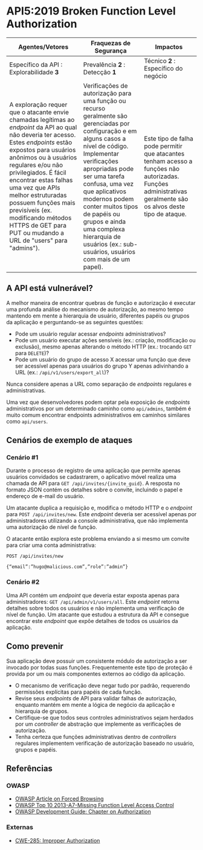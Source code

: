 API5:2019 Broken Function Level Authorization
=============================================

| Agentes/Vetores | Fraquezas de Segurança | Impactos |
| - | - | - |
| Específico da API : Explorabilidade **3** | Prevalência **2** : Detecção **1** | Técnico **2** : Específico do negócio |
| A exploração requer que o atacante envie chamadas legítimas ao *endpoint* da API ao qual não deveria ter acesso. Estes *endpoints* estão expostos para usuários anônimos ou à usuários regulares e/ou não privilegiados. É fácil encontrar estas falhas uma vez que APIs melhor estruturadas possuem funções mais previsíveis (ex. modificando métodos HTTPS de GET para PUT ou mudando a URL de "users" para "admins"). | Verificações de autorização para uma função ou recurso geralmente são gerenciadas por configuração e em alguns casos a nível de código. Implementar verificações apropriadas pode ser uma tarefa confusa, uma vez que aplicativos modernos podem conter muitos tipos de papéis ou grupos e ainda uma complexa hierarquia de usuários (ex.: sub-usuários, usuários com mais de um papel). | Este tipo de falha pode permitir que atacantes tenham acesso a funções não autorizadas. Funções administrativas geralmente são os alvos deste tipo de ataque. |

## A API está vulnerável?

A melhor maneira de encontrar quebras de função e autorização é executar uma profunda análise do mecanismo de autorização, ao mesmo tempo mantendo em mente a hierarquia de usuário, diferentes papéis ou grupos da aplicação e perguntando-se as seguintes questões:

* Pode um usuário regular acessar *endpoints* administrativos?
* Pode um usuário executar ações sensíveis (ex.: criação, modificação ou exclusão), mesmo apenas alterando o método HTTP (ex.: trocando `GET` para `DELETE`)?
* Pode um usuário do grupo de acesso X acessar uma função que deve ser acessível apenas para usuários do grupo Y apenas adivinhando a URL (ex.:  `/api/v1/users/export_all`)?

Nunca considere apenas a URL como separação de *endpoints* regulares e administrativas.

Uma vez que desenvolvedores podem optar pela exposição de *endpoints* administrativos por um determinado caminho como `api/admins`, também é muito comum encontrar endpoints administrativos em caminhos similares como `api/users`.

## Cenários de exemplo de ataques

### Cenário #1

Durante o processo de registro de uma aplicação que permite apenas usuários convidados se cadastrarem, o aplicativo móvel realiza uma chamada de API para `GET /api/invites/{invite_guid}`. A resposta no formato JSON contém os detalhes sobre o convite, incluindo o papel e endereço de e-mail do usuário.

Um atacante duplica a requisição e, modifica o método HTTP e o *endpoint* para `POST /api/invites/new`. Este *endpoint* deveria ser acessível apenas por administradores utilizando a console administrativa, que não implementa uma autorização de nível de função.

O atacante então explora este problema enviando a si mesmo um convite para criar uma conta administrativa:

```
POST /api/invites/new

{“email”:”hugo@malicious.com”,”role”:”admin”}
```

### Cenário #2

Uma API contém um *endpoint* que deveria estar exposta apenas para administradores: `GET /api/admin/v1/users/all`. Este *endpoint* retorna detalhes sobre todos os usuários e não implementa uma verificação de nível de função. Um atacante que estudou a estrutura da API e consegue encontrar este *endpoint* que expõe detalhes de todos os usuários da aplicação.

## Como prevenir

Sua aplicação deve possuir um consistente módulo de autorização a ser invocado por todas suas funções. Frequentemente este tipo de proteção é provida por um ou mais componentes externos ao código da aplicação.

* O mecanismo de verificação deve negar tudo por padrão, requerendo permissões explícitas para papéis de cada função.
* Revise seus *endpoints* de API para validar falhas de autorização, enquanto mantém em mente a lógica de negócio da aplicação e hierarquia de grupos.
* Certifique-se que todos seus controles administrativos sejam herdados por um *controller* de abstração que implemente as verificações de autorização.
* Tenha certeza que funções administrativas dentro de *controllers* regulares implementem verificação de autorização baseado no usuário, grupos e papéis.

## Referências

### OWASP

* [OWASP Article on Forced Browsing][1]
* [OWASP Top 10 2013-A7-Missing Function Level Access Control][2]
* [OWASP Development Guide: Chapter on Authorization][3]

### Externas

* [CWE-285: Improper Authorization][4]

[1]: https://www.owasp.org/index.php/Forced_browsing
[2]: https://www.owasp.org/index.php/Top_10_2013-A7-Missing_Function_Level_Access_Control
[3]: https://cheatsheetseries.owasp.org/cheatsheets/Access_Control_Cheat_Sheet.html
[4]: https://cwe.mitre.org/data/definitions/285.html
